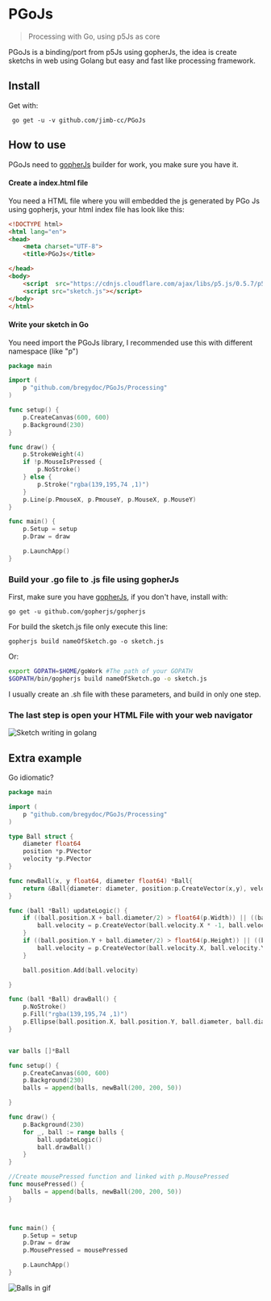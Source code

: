 # PGoJs


> Processing with Go, using p5Js as core

PGoJs is a binding/port from p5Js using gopherJs, the idea is create sketchs in web using Golang but easy and fast like processing framework.

## Install
Get with:

```
 go get -u -v github.com/jimb-cc/PGoJs
```


## How to use

PGoJs need to [gopherJs](https://github.com/gopherjs/gopherjs) builder for work, you make sure you have it.

#### Create a index.html file
You need a HTML file where you will embedded the js generated by PGo Js using gopherjs, your html index file has look like this:
```html
<!DOCTYPE html>
<html lang="en">
<head>
    <meta charset="UTF-8">
    <title>PGoJs</title>

</head>
<body>
    <script  src="https://cdnjs.cloudflare.com/ajax/libs/p5.js/0.5.7/p5.js"></script>
    <script src="sketch.js"></script>
</body>
</html>
```

#### Write your sketch in Go
You need import the PGoJs library, I recommended use this with different namespace (like "p")
```go
package main

import (
	p "github.com/bregydoc/PGoJs/Processing"
)

func setup() {
	p.CreateCanvas(600, 600)
	p.Background(230)
}

func draw() {
	p.StrokeWeight(4)
	if !p.MouseIsPressed {
		p.NoStroke()
	} else {
		p.Stroke("rgba(139,195,74 ,1)")
	}
	p.Line(p.PmouseX, p.PmouseY, p.MouseX, p.MouseY)
}

func main() {
	p.Setup = setup
	p.Draw = draw

	p.LaunchApp()
}
```

### Build your .go file to .js file using gopherJs
First, make sure you have [gopherJs](https://github.com/gopherjs/gopherjs), if you don't have, install with:
```
go get -u github.com/gopherjs/gopherjs
```
For build the sketch.js file only execute this line:
```
gopherjs build nameOfSketch.go -o sketch.js
```
Or:
```bash
export GOPATH=$HOME/goWork #The path of your GOPATH
$GOPATH/bin/gopherjs build nameOfSketch.go -o sketch.js
```
I usually create an .sh file with these parameters, and build in only one step.

### The last step is open your HTML File with your web navigator
![Sketch writing in golang](/PGoJs.png)


## Extra example
Go idiomatic?
```go
package main

import (
	p "github.com/bregydoc/PGoJs/Processing"
)

type Ball struct {
	diameter float64
	position *p.PVector
	velocity *p.PVector
}

func newBall(x, y float64, diameter float64) *Ball{
	return &Ball{diameter: diameter, position:p.CreateVector(x,y), velocity:p.Random2D().Mult(10)}
}

func (ball *Ball) updateLogic() {
	if ((ball.position.X + ball.diameter/2) > float64(p.Width)) || ((ball.position.X - ball.diameter/2) < 0){
		ball.velocity = p.CreateVector(ball.velocity.X * -1, ball.velocity.Y)
	}
	if ((ball.position.Y + ball.diameter/2) > float64(p.Height)) || ((ball.position.Y - ball.diameter/2) < 0){
		ball.velocity = p.CreateVector(ball.velocity.X, ball.velocity.Y* -1)
	}

	ball.position.Add(ball.velocity)

}

func (ball *Ball) drawBall() {
	p.NoStroke()
	p.Fill("rgba(139,195,74 ,1)")
	p.Ellipse(ball.position.X, ball.position.Y, ball.diameter, ball.diameter)
}


var balls []*Ball

func setup() {
	p.CreateCanvas(600, 600)
	p.Background(230)
	balls = append(balls, newBall(200, 200, 50))

}

func draw() {
	p.Background(230)
	for _, ball := range balls {
		ball.updateLogic()
		ball.drawBall()
	}
}

//Create mousePressed function and linked with p.MousePressed
func mousePressed() {
	balls = append(balls, newBall(200, 200, 50))
}



func main() {
	p.Setup = setup
	p.Draw = draw
	p.MousePressed = mousePressed

	p.LaunchApp()
}
```

![Balls in gif](/pGoJsExample.gif)
